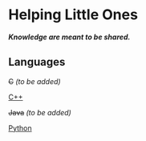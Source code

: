 # Helping Little Ones

***Knowledge are meant to be shared.***

## Languages

~~C~~ *(to be added)*

[C++](../master/cpp)

~~Java~~ *(to be added)*

[Python](../master/python)

